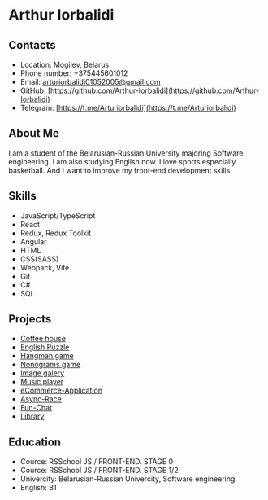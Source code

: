# Arthur Iorbalidi

## Contacts

* Location: Mogilev, Belarus
* Phone number: +375445601012
* Email: arturiorbalidi01052005@gmail.com
* GitHub: [https://github.com/Arthur-Iorbalidi](https://github.com/Arthur-Iorbalidi)
* Telegram: [https://t.me/Arturiorbalidi](https://t.me/Arturiorbalidi)

## About Me

I am a student of the Belarusian-Russian University majoring Software engineering. I am also studying English now. I love sports especially basketball. And I want to improve my front-end development skills.

## Skills

* JavaScript/TypeScript
* React
* Redux, Redux Toolkit
* Angular
* HTML
* CSS(SASS)
* Webpack, Vite
* Git
* C#
* SQL

## Projects

* [Coffee house](https://arthur-iorbalidi.github.io/CoffeeHouse/coffee-house/html/index.html)
* [English Puzzle](https://arthur-iorbalidi.github.io/EnglishPuzzle/rss-puzzle/dist/)
* [Hangman game](https://arthur-iorbalidi.github.io/Hangman/html/index.html)
* [Nonograms game](https://arthur-iorbalidi.github.io/Nonograms/nonograms/html/index.html)
* [Image galery](https://arthur-iorbalidi.github.io/ImageGalery/)
* [Music player](https://arthur-iorbalidi.github.io/MusicPlayer/)
* [eCommerce-Application](https://code-crafters-ecommerce.netlify.app/)
* [Async-Race](https://github.com/Arthur-Iorbalidi/Async-Race)
* [Fun-Chat](https://github.com/Arthur-Iorbalidi/Fun-Chat/)
* [Library](https://arthur-iorbalidi.github.io/Library/)

## Education

* Cource: RSSchool JS / FRONT-END. STAGE 0
* Cource: RSSchool JS / FRONT-END. STAGE 1/2
* Univercity: Belarusian-Russian Univercity, Software engineering
* English: B1
